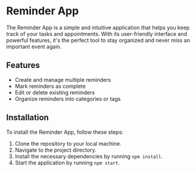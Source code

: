 # Reminder App

The Reminder App is a simple and intuitive application that helps you keep track of your tasks and appointments. With its user-friendly interface and powerful features, it's the perfect tool to stay organized and never miss an important event again.

## Features

- Create and manage multiple reminders
- Mark reminders as complete
- Edit or delete existing reminders
- Organize reminders into categories or tags

## Installation

To install the Reminder App, follow these steps:

1. Clone the repository to your local machine.
2. Navigate to the project directory.
3. Install the necessary dependencies by running `npm install`.
4. Start the application by running `npm start`.
